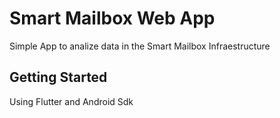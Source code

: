 # Smart Mailbox Web App

Simple App to analize data in the Smart Mailbox Infraestructure

## Getting Started

Using Flutter and Android Sdk